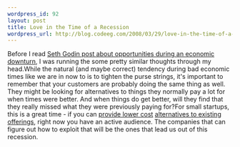```yaml
--- 
wordpress_id: 92
layout: post
title: Love in the Time of a Recession
wordpress_url: http://blog.codeeg.com/2008/03/29/love-in-the-time-of-a-recession/
---
```

Before I read <a href="http://sethgodin.typepad.com/seths_blog/2008/03/opportunity-of.html">Seth Godin post about opportunities during an economic downturn</a>, I was running the some pretty similar thoughts through my head.While the natural (and maybe correct) tendency during bad economic times like we are in now to is to tighten the purse strings, it's important to remember that your customers are probably doing the same thing as well.  They might be looking for alternatives  to things they normally pay a lot for when times were better.  And when things do get better, will they find that they really missed what they were previously paying for?For small startups, this is a great time - if you can <a href="http://www.localprice.com">provide lower cost</a> <a href="http://easyautosales.com">alternatives to existing offerings</a>, right now you have an active audience.  The companies that can figure out how to exploit that will be the ones that lead us out of this recession.
